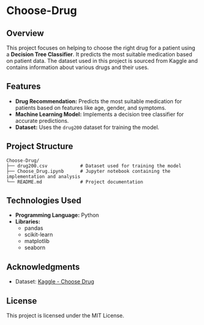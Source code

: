 # Choose-Drug  

## Overview  
This project focuses on helping to choose the right drug for a patient using a **Decision Tree Classifier**. It predicts the most suitable medication based on patient data. The dataset used in this project is sourced from Kaggle and contains information about various drugs and their uses.

## Features  
- **Drug Recommendation:** Predicts the most suitable medication for patients based on features like age, gender, and symptoms.  
- **Machine Learning Model:** Implements a decision tree classifier for accurate predictions.  
- **Dataset:** Uses the `drug200` dataset for training the model.  

## Project Structure  
```
Choose-Drug/
├── drug200.csv            # Dataset used for training the model
├── Choose_Drug.ipynb      # Jupyter notebook containing the implementation and analysis
└── README.md              # Project documentation
```

## Technologies Used  
- **Programming Language:** Python  
- **Libraries:**  
  - pandas  
  - scikit-learn  
  - matplotlib  
  - seaborn  

## Acknowledgments  
- Dataset: [Kaggle - Choose Drug](https://www.kaggle.com/datasets/taranomtorabi/drug200)

## License  
This project is licensed under the MIT License.

